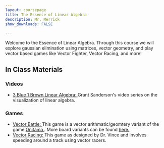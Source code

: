 ```yaml
---
layout: coursepage
title: The Essence of Linear Algebra  
description: Mr. Merrick 
show_downloads: FALSE

---
```


Welcome to the Essence of Linear Algebra. Through this course we will explore gaussian elimination using matrices, vector geometry, and play vector based games like Vector Fighter, Vector Racing, and more! 

## In Class Materials 
### Videos
* <a href="https://youtu.be/fNk_zzaMoSs"> 3 Blue 1 Brown Linear Algebra: </a> Grant Sanderson's video series on the visualization of linear algebra. 

### Games 
* <a href="https://merrickmath.github.io/MerrickMath.github.io-LinearAlgebra/Activities/Games/VectorWar.pdf">  Vector Battle: </a> This game is a vector arithmatic/geomtery variant of the game <a href="https://merrickmath.github.io/MerrickMath.github.io-LinearAlgebra/Activities/Games/Onitama.pdf"> Onitama </a>. More board variants can be found <a href="https://merrickmath.github.io/MerrickMath.github.io-LinearAlgebra/Activities/Games/VectorBoardVariants.pdf"> here. </a>
* <a href="https://merrickmath.github.io/MerrickMath.github.io-LinearAlgebra/Activities/Games/VectorBattle.pdf">  Vector Racing: </a> This game as designed by Dr. Vince and involves speeding around a track using vector racers. 










  




